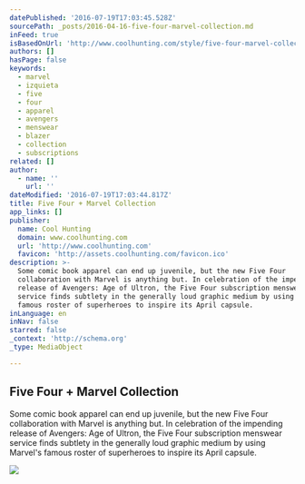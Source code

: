 ```yaml
---
datePublished: '2016-07-19T17:03:45.528Z'
sourcePath: _posts/2016-04-16-five-four-marvel-collection.md
inFeed: true
isBasedOnUrl: 'http://www.coolhunting.com/style/five-four-marvel-collection'
authors: []
hasPage: false
keywords:
  - marvel
  - izquieta
  - five
  - four
  - apparel
  - avengers
  - menswear
  - blazer
  - collection
  - subscriptions
related: []
author:
  - name: ''
    url: ''
dateModified: '2016-07-19T17:03:44.817Z'
title: Five Four + Marvel Collection
app_links: []
publisher:
  name: Cool Hunting
  domain: www.coolhunting.com
  url: 'http://www.coolhunting.com'
  favicon: 'http://assets.coolhunting.com/favicon.ico'
description: >-
  Some comic book apparel can end up juvenile, but the new Five Four
  collaboration with Marvel is anything but. In celebration of the impending
  release of Avengers: Age of Ultron, the Five Four subscription menswear
  service finds subtlety in the generally loud graphic medium by using Marvel's
  famous roster of superheroes to inspire its April capsule.
inLanguage: en
inNav: false
starred: false
_context: 'http://schema.org'
_type: MediaObject

---
```

<article style=""><h1>Five Four + Marvel Collection</h1><p>Some comic book apparel can end up juvenile, but the new Five Four collaboration with Marvel is anything but. In celebration of the impending release of Avengers: Age of Ultron, the Five Four subscription menswear service finds subtlety in the generally loud graphic medium by using Marvel's famous roster of superheroes to inspire its April capsule.</p><img src="https://s3-us-west-2.amazonaws.com/the-grid-img/p/c00f82bc7a96b03780b683692320bb03f3b031f2.jpg" /></article>